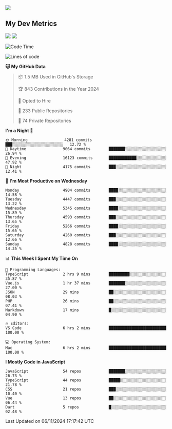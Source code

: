 [<img src="https://img.shields.io/badge/linkedin-%230077B5.svg?&style=for-the-badge&logo=linkedin&logoColor=white" />](https://www.linkedin.com/in/savepong)

<!--
[<img src="https://img.shields.io/badge/pongsiri.pisutakarathada.com-%230077B5.svg?&style=for-the-badge&color=orange" />](https://pongsiri.pisutakarathada.com)
[<img src="https://img.shields.io/badge/apps.saveworld.co-%230077B5.svg?&style=for-the-badge&color=2aa889" />](https://apps.saveworld.co)

[![savepong' github stats](https://github-readme-stats.vercel.app/api?username=savepong&show_icons=true&count_private=true&theme=gotham&hide_border=true&bg_color=00000000&text_color=768390FF)](https://pongsiri.pisutakarathada.com/posts/stats)

[![GitHub Streak](https://github-readme-streak-stats.herokuapp.com?user=savepong&theme=gotham&hide_border=true&background=00000000&dates=768390FF)](https://pongsiri.pisutakarathada.com/posts/stats)

[![Top Langs](https://github-readme-stats.vercel.app/api/top-langs/?username=savepong&layout=compact&langs_count=10&theme=gotham&hide_border=true&bg_color=00000000&text_color=768390FF)](https://pongsiri.pisutakarathada.com/posts/stats)

<!-- [![savepong's wakatime stats](https://github-readme-stats.vercel.app/api/wakatime?username=@savepong&layout=default&theme=gotham&hide_border=true&bg_color=00000000&text_color=768390FF)](https://pongsiri.pisutakarathada.com/posts/stats) -->

## My Dev Metrics

[![](https://komarev.com/ghpvc/?username=savepong&color=blue&label=Profile%20Views)](https://github.com/savepong)
[![](https://img.shields.io/github/followers/savepong?label=GitHub%20Followers)](https://github.com/savepong)

<!--START_SECTION:waka-->
![Code Time](http://img.shields.io/badge/Code%20Time-1%2C605%20hrs%2043%20mins-blue)

![Lines of code](https://img.shields.io/badge/From%20Hello%20World%20I%27ve%20Written-65.7%20million%20lines%20of%20code-blue)

**🐱 My GitHub Data** 

> 📦 1.5 MB Used in GitHub's Storage 
 > 
> 🏆 843 Contributions in the Year 2024
 > 
> 💼 Opted to Hire
 > 
> 📜 233 Public Repositories 
 > 
> 🔑 74 Private Repositories 
 > 
**I'm a Night 🦉** 

```text
🌞 Morning                4281 commits        ███░░░░░░░░░░░░░░░░░░░░░░   12.72 % 
🌆 Daytime                9064 commits        ███████░░░░░░░░░░░░░░░░░░   26.94 % 
🌃 Evening                16123 commits       ████████████░░░░░░░░░░░░░   47.92 % 
🌙 Night                  4175 commits        ███░░░░░░░░░░░░░░░░░░░░░░   12.41 % 
```
📅 **I'm Most Productive on Wednesday** 

```text
Monday                   4904 commits        ████░░░░░░░░░░░░░░░░░░░░░   14.58 % 
Tuesday                  4447 commits        ███░░░░░░░░░░░░░░░░░░░░░░   13.22 % 
Wednesday                5345 commits        ████░░░░░░░░░░░░░░░░░░░░░   15.89 % 
Thursday                 4593 commits        ███░░░░░░░░░░░░░░░░░░░░░░   13.65 % 
Friday                   5266 commits        ████░░░░░░░░░░░░░░░░░░░░░   15.65 % 
Saturday                 4260 commits        ███░░░░░░░░░░░░░░░░░░░░░░   12.66 % 
Sunday                   4828 commits        ████░░░░░░░░░░░░░░░░░░░░░   14.35 % 
```


📊 **This Week I Spent My Time On** 

```text
💬 Programming Languages: 
TypeScript               2 hrs 9 mins        █████████░░░░░░░░░░░░░░░░   35.87 % 
Vue.js                   1 hr 37 mins        ███████░░░░░░░░░░░░░░░░░░   27.00 % 
JSON                     29 mins             ██░░░░░░░░░░░░░░░░░░░░░░░   08.03 % 
PHP                      26 mins             ██░░░░░░░░░░░░░░░░░░░░░░░   07.41 % 
Markdown                 17 mins             █░░░░░░░░░░░░░░░░░░░░░░░░   04.90 % 

🔥 Editors: 
VS Code                  6 hrs 2 mins        █████████████████████████   100.00 % 

💻 Operating System: 
Mac                      6 hrs 2 mins        █████████████████████████   100.00 % 
```

**I Mostly Code in JavaScript** 

```text
JavaScript               54 repos            ███████░░░░░░░░░░░░░░░░░░   26.73 % 
TypeScript               44 repos            █████░░░░░░░░░░░░░░░░░░░░   21.78 % 
CSS                      21 repos            ███░░░░░░░░░░░░░░░░░░░░░░   10.40 % 
Vue                      13 repos            ██░░░░░░░░░░░░░░░░░░░░░░░   06.44 % 
Dart                     5 repos             █░░░░░░░░░░░░░░░░░░░░░░░░   02.48 % 
```




 Last Updated on 06/11/2024 17:17:42 UTC
<!--END_SECTION:waka-->

<!--
**savepong/savepong** is a ✨ _special_ ✨ repository because its `README.md` (this file) appears on your GitHub profile.

Here are some ideas to get you started:

- 🔭 I’m currently working on WebComponents and TypeScript.
- 🌱 I’m currently learning ...
- 👯 I’m looking to collaborate on ...
- 🤔 I’m looking for help with ...
- 💬 Ask me about ...
- 📫 How to reach me: ...
- 😄 Pronouns: ...
- ⚡ Fun fact: ...
-->
